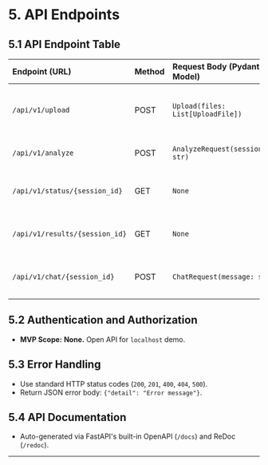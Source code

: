 # 5. API Endpoints

## 5.1 API Endpoint Table

| Endpoint (URL)             | Method | Request Body (Pydantic Model)     | Response Body (Pydantic Model)                     | Description                                         |
| :------------------------- | :----- | :-------------------------------- | :------------------------------------------------- | :-------------------------------------------------- |
| `/api/v1/upload`           | POST   | `Upload(files: List[UploadFile])` | `UploadResponse(session_id: str, file_names: List[str])` | Uploads docs, starts ingestion, returns session ID. |
| `/api/v1/analyze`          | POST   | `AnalyzeRequest(session_id: str)` | `AnalyzeResponse(status_url: str)`                 | Triggers full agent orchestration.                  |
| `/api/v1/status/{session_id}` | GET    | `None`                            | `StatusResponse(status: str, progress: int)`     | Pollable endpoint for analysis status.              |
| `/api/v1/results/{session_id}`| GET    | `None`                            | `AnalysisReport`                                   | Fetches final analysis results when complete.       |
| `/api/v1/chat/{session_id}`    | POST   | `ChatRequest(message: str)`       | `ChatMessage`                                      | Sends user question to RAG chat pipeline.           |

## 5.2 Authentication and Authorization

* **MVP Scope:** **None.** Open API for `localhost` demo.

## 5.3 Error Handling

* Use standard HTTP status codes (`200`, `201`, `400`, `404`, `500`).
* Return JSON error body: `{"detail": "Error message"}`.

## 5.4 API Documentation

* Auto-generated via FastAPI's built-in OpenAPI (`/docs`) and ReDoc (`/redoc`).

---
